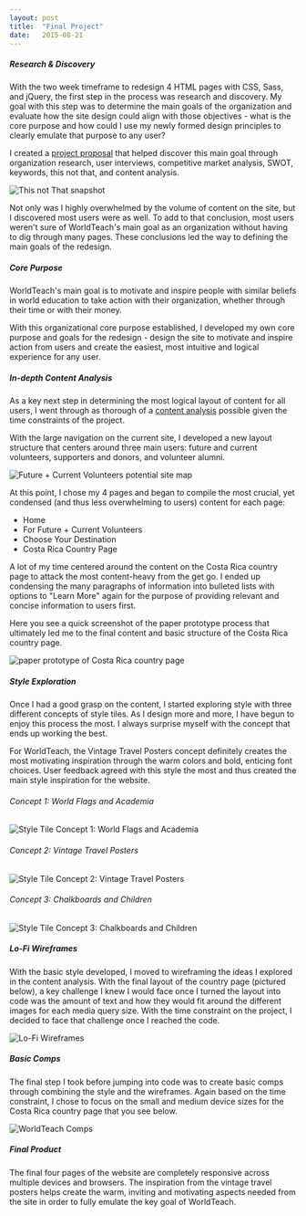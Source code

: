 ```yaml
---
layout: post
title:  "Final Project"
date:   2015-08-21
---
```


##### Research & Discovery

With the two week timeframe to redesign 4 HTML pages with CSS, Sass, and jQuery, the first step in the process was research and discovery. My goal with this step was to determine the main goals of the organization and evaluate how the site design could align with those objectives - what is the core purpose and how could I use my newly formed design principles to clearly emulate that purpose to any user?

I created a <a href="https://github.com/cczapski/WorldTeach">project proposal</a> that helped discover this main goal through organization research, user interviews, competitive market analysis, SWOT, keywords, this not that, and content analysis.

<p class="this-that">
    <img alt="This not That snapshot" src="/images/work/worldteach/this_not_that.png">  
</p>

Not only was I highly overwhelmed by the volume of content on the site, but I discovered most users were as well. To add to that conclusion, most users weren't sure of WorldTeach's main goal as an organization without having to dig through many pages. These conclusions led the way to defining the main goals of the redesign.

##### Core Purpose

WorldTeach's main goal is to motivate and inspire people with similar beliefs in world education to take action with their organization, whether through their time or with their money. 

With this organizational core purpose established, I developed my own core purpose and goals for the redesign - design the site to motivate and inspire action from users and create the easiest, most intuitive and logical experience for any user.

##### In-depth Content Analysis

As a key next step in determining the most logical layout of content for all users, I went through as thorough of a <a href="https://github.com/cczapski/WorldTeach/blob/master/content.md">content analysis</a> possible given the time constraints of the project. 

With the large navigation on the current site, I developed a new layout structure that centers around three main users: future and current volunteers, supporters and donors, and volunteer alumni.

![Future + Current Volunteers potential site map](/images/work/worldteach/worldteach_sitemap.jpg)

At this point, I chose my 4 pages and began to compile the most crucial, yet condensed (and thus less overwhelming to users) content for each page:

* Home
* For Future + Current Volunteers
* Choose Your Destination
* Costa Rica Country Page

A lot of my time centered around the content on the Costa Rica country page to attack the most content-heavy from the get go. I ended up condensing the many paragraphs of information into bulleted lists with options to "Learn More" again for the purpose of providing relevant and concise information to users first. 

Here you see a quick screenshot of the paper prototype process that ultimately led me to the final content and basic structure of the Costa Rica country page.

<p class="prototype">
    <img alt="paper prototype of Costa Rica country page" src="/images/work/worldteach/paper_prototype_country_page_2.jpg">
</p>

##### Style Exploration

Once I had a good grasp on the content, I started exploring style with three different concepts of style tiles. As I design more and more, I have begun to enjoy this process the most. I always surprise myself with the concept that ends up working the best.

For WorldTeach, the Vintage Travel Posters concept definitely creates the most motivating inspiration through the warm colors and bold, enticing font choices. User feedback agreed with this style the most and thus created the main style inspiration for the website.

###### Concept 1: World Flags and Academia
![Style Tile Concept 1: World Flags and Academia](/images/work/worldteach/style_tile_1.jpg)

###### Concept 2: Vintage Travel Posters
![Style Tile Concept 2: Vintage Travel Posters](/images/work/worldteach/style_tile_2.jpg)

###### Concept 3: Chalkboards and Children
![Style Tile Concept 3: Chalkboards and Children](/images/work/worldteach/style_tile_3.jpg)

##### Lo-Fi Wireframes

With the basic style developed, I moved to wireframing the ideas I explored in the content analysis. With the final layout of the country page (pictured below), a key challenge I knew I would face once I turned the layout into code was the amount of text and how they would fit around the different images for each media query size. With the time constraint on the project, I decided to face that challenge once I reached the code.

![Lo-Fi Wireframes](/images/work/worldteach/worldteach_wireframes_snapshot.jpg)

##### Basic Comps

The final step I took before jumping into code was to create basic comps through combining the style and the wireframes. Again based on the time constraint, I chose to focus on the small and medium device sizes for the Costa Rica country page that you see below.

<p class="comps">
    <img alt="WorldTeach Comps" src="/images/work/worldteach/worldteach_comps.jpg">
</p>

##### Final Product

The final four pages of the website are completely responsive across multiple devices and browsers. The inspiration from the vintage travel posters helps create the warm, inviting and motivating aspects needed from the site in order to fully emulate the key goal of WorldTeach.


